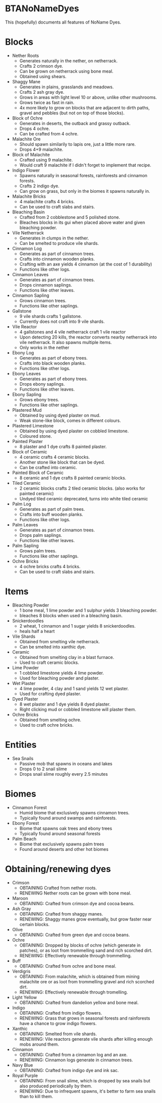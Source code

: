 # BTANoNameDyes
This (hopefully) documents all features of NoName Dyes.

# Blocks
+ Nether Roots
  + Generates naturally in the nether, on netherrack.
  + Crafts 2 crimson dye.
  + Can be grown on netherrack using bone meal.
  + Obtained using shears.
+ Shaggy Mane
  + Generates in plains, grasslands and meadows.
  + Crafts 2 ash gray dye.
  + Grows in areas with light level 10 or above, unlike other mushrooms.
  + Grows twice as fast in rain.
  + 4x more likely to grow on blocks that are adjacent to dirth paths, gravel and pebbles (but not on top of those blocks).
+ Block of Ochre
  + Generates in deserts, the outback and grassy outback.
  + Drops 4 ochre.
  + Can be crafted from 4 ochre.
+ Malachite Ore
  + Should spawn similarily to lapis ore, just a little more rare.
  + Drops 4+9 malachite.
+ Block of Malachite
  + Crafted using 9 malachite.
  + Would craft 9 malachite if I didn't forget to implement that recipe.
+ Indigo Flower
  + Spawns naturally in seasonal forests, rainforests and cinnamon forests.
  + Crafts 2 indigo dye.
  + Can grow on grass, but only in the biomes it spawns naturally in.
+ Malachite Bricks
  + 4 malachite crafts 4 bricks.
  + Can be used to craft slabs and stairs.
+ Bleaching Basin
  + Crafted from 2 cobblestone and 5 polished stone.
  + Bleaches blocks in its gui when placed above water and given bleaching powder.
+ Vile Netherrack
  + Generates in clumps in the nether.
  + Can be smelted to produce vile shards.
+ Cinnamon Log
  + Generates as part of cinnamon trees.
  + Crafts into cinnamon wooden planks.
  + Crafting with an axe yields 4 cinnamon (at the cost of 1 durability)
  + Functions like other logs.
+ Cinnamon Leaves
  + Generates as part of cinnamon trees.
  + Drops cinnamon saplings.
  + Functions like other leaves.
+ Cinnamon Sapling
  + Grows cinnamon trees.
  + Functions like other saplings.
+ Gallstone
  + 9 vile shards crafts 1 gallstone.
  + Currently does not craft into 9 vile shards.
+ Vile Reactor
  + 4 gallstones and 4 vile netherrack craft 1 vile reactor
  + Upon detecting 20 kills, the reactor converts nearby netherrack into vile netherrack. It also spawns multiple items.
  + Only works in the nether
+ Ebony Log
  + Generates as part of ebony trees.
  + Crafts into black wooden planks.
  + Functions like other logs.
+ Ebony Leaves
  + Generates as part of ebony trees.
  + Drops ebony saplings.
  + Functions like other leaves.
+ Ebony Sapling
  + Grows ebony trees.
  + Functions like other saplings.
+ Plastered Mud
  + Obtained by using dyed plaster on mud.
  + Weak stone-like block, comes in different colours.
+ Plastered Limestone
  + Obtained by using dyed plaster on cobbled limestone.
  + Coloured stone.
+ Painted Plaster
  + 8 plaster and 1 dye crafts 8 painted plaster.
+ Block of Ceramic
  + 4 ceramic crafts 4 ceramic blocks.
  + Another stone like block that can be dyed.
  + Can be crafted into ceramic.
+ Painted Block of Ceramic
  + 8 ceramic and 1 dye crafts 8 painted ceramic blocks.
+ Tiled Ceramic
  + 2 ceramic blocks crafts 2 tiled ceramic blocks. (also works for painted ceramic)
  + Undyed tiled ceramic deprecated, turns into white tiled ceramic
+ Palm Log
  + Generates as part of palm trees.
  + Crafts into buff wooden planks.
  + Functions like other logs.
+ Palm Leaves
  + Generates as part of cinnamon trees.
  + Drops palm saplings.
  + Functions like other leaves.
+ Palm Sapling
  + Grows palm trees.
  + Functions like other saplings.
+ Ochre Bricks
  + 4 ochre bricks crafts 4 bricks.
  + Can be used to craft slabs and stairs.

# Items
+ Bleaching Powder
  + 1 bone meal, 1 lime powder and 1 sulphur yields 3 bleaching powder.
  + bleaches 8 blocks when used in a bleaching basin.
+ Snickerdoodles
  + 2 wheat, 1 cinnamon and 1 sugar yields 8 snickerdoodles.
  + heals half a heart
+ Vile Shards
  + Obtained from smelting vile netherrack.
  + Can be smelted into xanthic dye.
+ Ceramic
  + Obtained from smelting clay in a blast furnace.
  + Used to craft ceramic blocks.
+ Lime Powder
  + 1 cobbled limestone yields 4 lime powder.
  + Used for bleaching powder and plaster.
+ Wet Plaster
  + 4 lime powder, 4 clay and 1 sand yields 12 wet plaster.
  + Used for crafting dyed plaster.
+ Dyed Plaster
  + 8 wet plaster and 1 dye yields 8 dyed plaster.
  + Right clicking mud or cobbled limestone will plaster them.
+ Ochre Bricks
  + Obtained from smelting ochre.
  + Used to craft ochre bricks.

# Entities
+ Sea Snails
  + Passive mob that spawns in oceans and lakes
  + Drops 0 to 2 snail slime
  + Drops snail slime roughly every 2.5 minutes

# Biomes
+ Cinnamon Forest
  + Humid biome that exclusively spawns cinnamon trees.
  + Typically found around swamps and rainforests.
+ Ebony Forest
  + Biome that spawns oak trees and ebony trees
  + Typically found around seasonal forests
+ Palm Beach
  + Biome that exclusively spawns palm trees
  + Found around deserts and other hot biomes

# Obtaining/renewing dyes
+ Crimson
  - OBTAINING Crafted from nether roots.
  - RENEWING Nether roots can be grown with bone meal.
+ Maroon
  - OBTAINING: Crafted from crimson dye and cocoa beans.
+ Ash Gray
  - OBTAINING: Crafted from shaggy manes.
  - RENEWING: Shaggy manes grow eventually, but grow faster near certain blocks.
+ Olive
  - OBTAINING: Crafted from green dye and cocoa beans.
+ Ochre
  - OBTAINING: Dropped by blocks of ochre (which generate in patches), or as loot from trommelling sand and rich scorched dirt.
  - RENEWING: Effectively renewable through trommelling.
+ Buff
  - OBTAINING: Crafted from ochre and bone meal.
+ Verdigris
  - OBTAINING: From malachite, which is obtained from mining malachite ore or as loot from trommelling gravel and rich scorched dirt.
  - RENEWING: Effectively renewable through tromelling.
+ Light Yellow
  - OBTAINING: Crafted from dandelion yellow and bone meal.
+ Indigo
  - OBTAINING: Crafted from indigo flowers.
  - RENEWING: Grass that grows in seasonal forests and rainforests have a chance to grow indigo flowers.
+ Xanthic
  - OBTAINING: Smelted from vile shards.
  - RENEWING: Vile reactors generate vile shards after killing enough mobs around them.
+ Cinnamon
  - OBTAINING: Crafted from a cinnamon log and an axe.
  - RENEWING: Cinnamon logs generate in cinnamon trees.
+ Navy Blue
  - OBTAINING: Crafted from indigo dye and ink sac.
+ Royal Purple
  - OBTAINING: From snail slime, which is dropped by sea snails but also produced periodically by them.
  - RENEWING: Due to infrequent spawns, it's better to farm sea snails than to kill them.